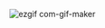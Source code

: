 
![ezgif com-gif-maker](https://user-images.githubusercontent.com/98188985/183100893-bb17985d-4398-445f-9d41-769b807d70c5.gif)
